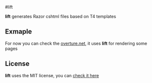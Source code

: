 #lift

**lift** generates Razor cshtml files based on T4 templates

## Exmaple

For now you can check the [overture.net](http://github.com/eklam/overture.net), it uses **lift** for rendering some pages

## License

**lift** uses the MIT license, you can [check it here](LICENSE)
